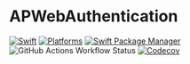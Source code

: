 # APWebAuthentication


[![Swift](https://img.shields.io/badge/Swift-5.9_5.10_6.0-orange?style=flat-square)](https://img.shields.io/badge/Swift-5.9_5.10_6.0-Orange?style=flat-square)
[![Platforms](https://img.shields.io/badge/Platforms-macOS_iOS_tvOS_watchOS_visionOS_-yellowgreen?style=flat-square)](https://img.shields.io/badge/Platforms-macOS_iOS_tvOS_watchOS_vision_OS?style=flat-square)
[![Swift Package Manager](https://img.shields.io/badge/Swift_Package_Manager-compatible-orange?style=flat-square)](https://img.shields.io/badge/Swift_Package_Manager-compatible-orange?style=flat-square)
![GitHub Actions Workflow Status](https://img.shields.io/github/actions/workflow/status/aporat/APWebAuthentication/ci.yml?style=flat-square)
[![Codecov](https://img.shields.io/codecov/c/github/aporat/APWebAuthentication?style=flat-square)](https://codecov.io/github/aporat/APWebAuthentication)

